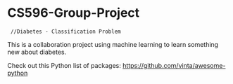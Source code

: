 # CS596-Group-Project
     //Diabetes - Classification Problem
     
This is a collaboration project using machine learning to learn something new about diabetes.

Check out this Python list of packages: https://github.com/vinta/awesome-python
